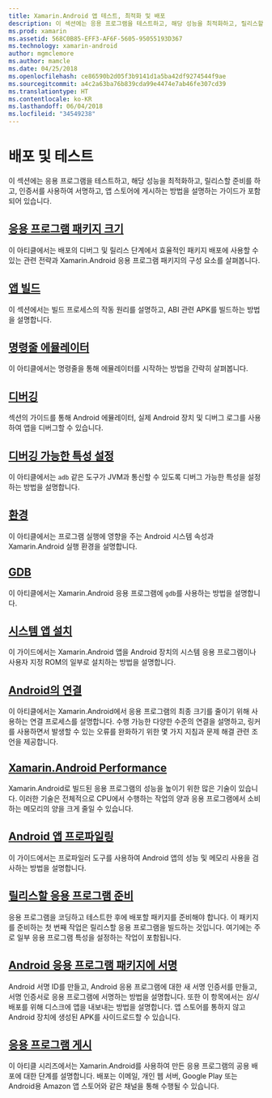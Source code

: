 ```yaml
---
title: Xamarin.Android 앱 테스트, 최적화 및 배포
description: 이 섹션에는 응용 프로그램을 테스트하고, 해당 성능을 최적화하고, 릴리스할 준비를 하고, 인증서를 사용하여 서명하고, 앱 스토어에 게시하는 방법을 설명하는 가이드가 포함되어 있습니다.
ms.prod: xamarin
ms.assetid: 568C0B85-EFF3-AF6F-5605-95055193D367
ms.technology: xamarin-android
author: mgmclemore
ms.author: mamcle
ms.date: 04/25/2018
ms.openlocfilehash: ce86590b2d05f3b9141d1a5ba42df9274544f9ae
ms.sourcegitcommit: a4c2a63ba76b839cda99e4474e7ab46fe307cd39
ms.translationtype: HT
ms.contentlocale: ko-KR
ms.lasthandoff: 06/04/2018
ms.locfileid: "34549238"
---
```

# <a name="deployment-and-testing"></a>배포 및 테스트

이 섹션에는 응용 프로그램을 테스트하고, 해당 성능을 최적화하고, 릴리스할 준비를 하고, 인증서를 사용하여 서명하고, 앱 스토어에 게시하는 방법을 설명하는 가이드가 포함되어 있습니다.


##  <a name="application-package-sizesapp-package-sizemd"></a>[응용 프로그램 패키지 크기](app-package-size.md)

이 아티클에서는 배포의 디버그 및 릴리스 단계에서 효율적인 패키지 배포에 사용할 수 있는 관련 전략과 Xamarin.Android 응용 프로그램 패키지의 구성 요소를 살펴봅니다.

##  <a name="building-appsbuilding-appsindexmd"></a>[앱 빌드](building-apps/index.md)

이 섹션에서는 빌드 프로세스의 작동 원리를 설명하고, ABI 관련 APK를 빌드하는 방법을 설명합니다.

##  <a name="command-line-emulatorcommand-line-emulatormd"></a>[명령줄 에뮬레이터](command-line-emulator.md)

이 아티클에서는 명령줄을 통해 에뮬레이터를 시작하는 방법을 간략히 살펴봅니다.

## <a name="debuggingandroiddeploy-testdebuggingindexmd"></a>[디버깅](~/android/deploy-test/debugging/index.md)

섹션의 가이드를 통해 Android 에뮬레이터, 실제 Android 장치 및 디버그 로그를 사용하여 앱을 디버그할 수 있습니다.

##  <a name="setting-the-debuggable-attributeandroiddeploy-testdebuggable-attributemd"></a>[디버깅 가능한 특성 설정](~/android/deploy-test/debuggable-attribute.md)

이 아티클에서는 `adb` 같은 도구가 JVM과 통신할 수 있도록 디버그 가능한 특성을 설정하는 방법을 설명합니다.

##  <a name="environmentenvironmentmd"></a>[환경](environment.md)

이 아티클에서는 프로그램 실행에 영향을 주는 Android 시스템 속성과 Xamarin.Android 실행 환경을 설명합니다.

##  <a name="gdbgdbmd"></a>[GDB](gdb.md)

이 아티클에서는 Xamarin.Android 응용 프로그램에 `gdb`를 사용하는 방법을 설명합니다.

##  <a name="installing-a-system-appinstall-system-appmd"></a>[시스템 앱 설치](install-system-app.md)

이 가이드에서는 Xamarin.Android 앱을 Android 장치의 시스템 응용 프로그램이나 사용자 지정 ROM의 일부로 설치하는 방법을 설명합니다.

##  <a name="linking-on-androidlinkermd"></a>[Android의 연결](linker.md)

이 아티클에서는 Xamarin.Android에서 응용 프로그램의 최종 크기를 줄이기 위해 사용하는 연결 프로세스를 설명합니다. 수행 가능한 다양한 수준의 연결을 설명하고, 링커를 사용하면서 발생할 수 있는 오류를 완화하기 위한 몇 가지 지침과 문제 해결 관련 조언을 제공합니다.

## <a name="xamarinandroid-performanceandroiddeploy-testperformancemd"></a>[Xamarin.Android Performance](~/android/deploy-test/performance.md)

Xamarin.Android로 빌드된 응용 프로그램의 성능을 높이기 위한 많은 기술이 있습니다. 이러한 기술은 전체적으로 CPU에서 수행하는 작업의 양과 응용 프로그램에서 소비하는 메모리의 양을 크게 줄일 수 있습니다.

## <a name="profiling-android-appsandroiddeploy-testprofilingmd"></a>[Android 앱 프로파일링](~/android/deploy-test/profiling.md)

이 가이드에서는 프로파일러 도구를 사용하여 Android 앱의 성능 및 메모리 사용을 검사하는 방법을 설명합니다.


## <a name="preparing-an-application-for-releaseandroiddeploy-testrelease-prepindexmd"></a>[릴리스할 응용 프로그램 준비](~/android/deploy-test/release-prep/index.md)

응용 프로그램을 코딩하고 테스트한 후에 배포할 패키지를 준비해야 합니다. 이 패키지를 준비하는 첫 번째 작업은 릴리스할 응용 프로그램을 빌드하는 것입니다. 여기에는 주로 일부 응용 프로그램 특성을 설정하는 작업이 포함됩니다.

## <a name="signing-the-android-application-packageandroiddeploy-testsigningindexmd"></a>[Android 응용 프로그램 패키지에 서명](~/android/deploy-test/signing/index.md)

Android 서명 ID를 만들고, Android 응용 프로그램에 대한 새 서명 인증서를 만들고, 서명 인증서로 응용 프로그램에 서명하는 방법을 설명합니다. 또한 이 항목에서는 *임시* 배포를 위해 디스크에 앱을 내보내는 방법을 설명합니다. 앱 스토어를 통하지 않고 Android 장치에 생성된 APK를 사이드로드할 수 있습니다.

## <a name="publishing-an-applicationandroiddeploy-testpublishingindexmd"></a>[응용 프로그램 게시](~/android/deploy-test/publishing/index.md)

이 아티클 시리즈에서는 Xamarin.Android를 사용하여 만든 응용 프로그램의 공용 배포에 대한 단계를 설명합니다. 배포는 이메일, 개인 웹 서버, Google Play 또는 Android용 Amazon 앱 스토어와 같은 채널을 통해 수행될 수 있습니다.
